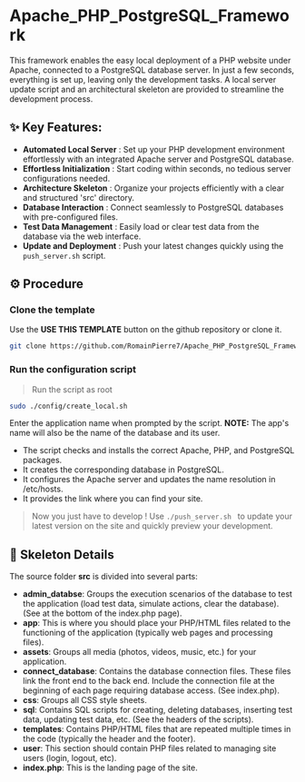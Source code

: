# Apache_PHP_PostgreSQL_Framework

This framework enables the easy local deployment of a PHP website under Apache, connected to a PostgreSQL database server. In just a few seconds, everything is set up, leaving only the development tasks. A local server update script and an architectural skeleton are provided to streamline the development process.


## ✨ Key Features:

* **Automated Local Server** : Set up your PHP development environment effortlessly with an integrated Apache server and PostgreSQL database.
* **Effortless Initialization** : Start coding within seconds, no tedious server configurations needed.
* **Architecture Skeleton** : Organize your projects efficiently with a clear and structured 'src' directory.
* **Database Interaction** : Connect seamlessly to PostgreSQL databases with pre-configured files.
* **Test Data Management** : Easily load or clear test data from the database via the web interface.
* **Update and Deployment** : Push your latest changes quickly using the ```push_server.sh``` script.

## ⚙️ Procedure

### Clone the template

Use the **USE THIS TEMPLATE** button on the github repository or clone it.

```bash
git clone https://github.com/RomainPierre7/Apache_PHP_PostgreSQL_Framework.git
```

### Run the configuration script

> Run the script as root

```bash
sudo ./config/create_local.sh
```

Enter the application name when prompted by the script. **NOTE:** The app's name will also be the name of the database and its user.

* The script checks and installs the correct Apache, PHP, and PostgreSQL packages.
* It creates the corresponding database in PostgreSQL.
* It configures the Apache server and updates the name resolution in /etc/hosts.
* It provides the link where you can find your site.

> Now you just have to develop ! Use ```./push_server.sh ``` to update your latest version on the site and quickly preview your development.

## 📁 Skeleton Details

The source folder **src** is divided into several parts:

* **admin_databse**: Groups the execution scenarios of the database to test the application (load test data, simulate actions, clear the database). (See at the bottom of the index.php page).
* **app**: This is where you should place your PHP/HTML files related to the functioning of the application (typically web pages and processing files).
* **assets**: Groups all media (photos, videos, music, etc.) for your application.
* **connect_database**: Contains the database connection files. These files link the front end to the back end. Include the connection file at the beginning of each page requiring database access. (See index.php).
* **css**: Groups all CSS style sheets.
* **sql**: Contains SQL scripts for creating, deleting databases, inserting test data, updating test data, etc. (See the headers of the scripts).
* **templates**: Contains PHP/HTML files that are repeated multiple times in the code (typically the header and the footer).
* **user**: This section should contain PHP files related to managing site users (login, logout, etc).
* **index.php**: This is the landing page of the site.